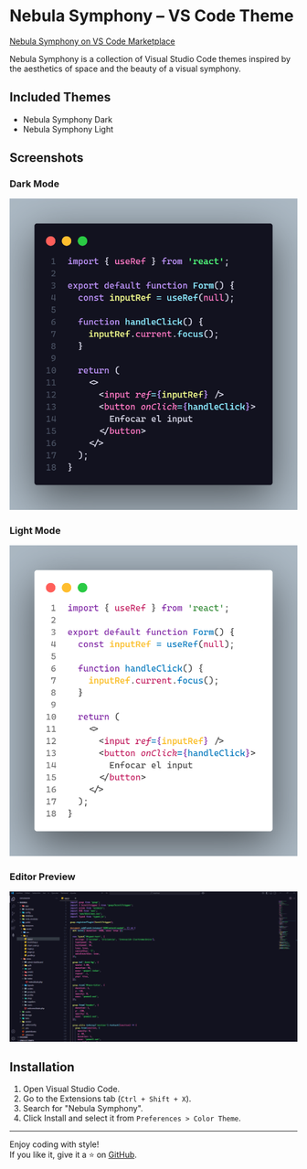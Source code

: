 # Nebula Symphony – VS Code Theme

[Nebula Symphony on VS Code Marketplace](https://marketplace.visualstudio.com/items?itemName=Keevdev.nebula-symphony)

Nebula Symphony is a collection of Visual Studio Code themes inspired by the aesthetics of space and the beauty of a visual symphony.

## Included Themes
- Nebula Symphony Dark
- Nebula Symphony Light

## Screenshots

### Dark Mode
![Nebula Symphony Dark](https://raw.githubusercontent.com/keeevdev/nebula-symphony/main/screenshots/code.png)

### Light Mode
![Nebula Symphony Light](https://raw.githubusercontent.com/keeevdev/nebula-symphony/main/screenshots/code1.png)

### Editor Preview
![Editor Preview](https://raw.githubusercontent.com/keeevdev/nebula-symphony/main/screenshots/screen.png)

## Installation
1. Open Visual Studio Code.
2. Go to the Extensions tab (`Ctrl + Shift + X`).
3. Search for "Nebula Symphony".
4. Click Install and select it from `Preferences > Color Theme`.

---

Enjoy coding with style!  
If you like it, give it a ⭐ on [GitHub](https://github.com/keeevdev/nebula-symphony).

